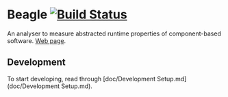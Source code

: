 # Beagle [![Build Status](https://travis-ci.org/Beagle-PSE/Beagle.svg?branch=master)](https://travis-ci.org/Beagle-PSE/Beagle)

An analyser to measure abstracted runtime properties of component-based software. [Web page](https://Beagle-PSE.github.io/Beagle). 

## Development

To start developing, read through [doc/Development Setup.md](doc/Development Setup.md).